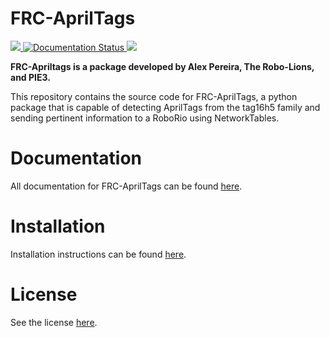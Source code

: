<h1> FRC-AprilTags </h1>
<a href = "https://pypi.org/project/FRC-AprilTags/">
	<img src = "https://img.shields.io/pypi/v/frc-apriltags.svg">
</a>
<a href = 'https://frc-apriltags.readthedocs.io/en/latest/?badge=latest'>
    <img src = 'https://readthedocs.org/projects/frc-apriltags/badge/?version=latest' alt='Documentation Status' />
</a>
<a href = "https://opensource.org/license/mit/">
	<img src = "https://img.shields.io/badge/License-MIT-blue.svg">
</a>
<p>
	<strong>FRC-Apriltags is a package developed by Alex Pereira, The Robo-Lions, and PIE3.</strong>
</p>
<p>
	This repository contains the source code for FRC-AprilTags, a python package that is capable of detecting AprilTags from the tag16h5 family and sending pertinent information to a RoboRio using NetworkTables.
</p>

<h1> Documentation </h1>
<p>
	All documentation for FRC-AprilTags can be found <a href = "http://frc-apriltags.readthedocs.io/">here</a>.
</p>

<h1> Installation </h1>
<p>
	Installation instructions can be found <a href = "https://frc-apriltags.readthedocs.io/en/stable/getting_started.html">here</a>.
</p>

<h1> License </h1>
<p>
	See the license <a href = "https://github.com/PIE-Cubed/FRC-AprilTags/blob/main/LICENSE.txt">here</a>.
</p>